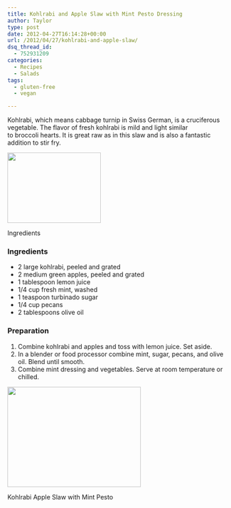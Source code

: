 ```yaml
---
title: Kohlrabi and Apple Slaw with Mint Pesto Dressing
author: Taylor
type: post
date: 2012-04-27T16:14:28+00:00
url: /2012/04/27/kohlrabi-and-apple-slaw/
dsq_thread_id:
  - 752931209
categories:
  - Recipes
  - Salads
tags:
  - gluten-free
  - vegan

---
```

Kohlrabi, which means cabbage turnip in Swiss German, is a cruciferous vegetable. The flavor of fresh kohlrabi is mild and light similar to broccoli hearts. It is great raw as in this slaw and is also a fantastic addition to stir fry.

<div id="attachment_729" style="width: 220px" class="wp-caption alignright">
  <a href="{{% mediaroot %}}uploads/2012/04/P4300303.jpg" rel="lightbox[719]"><img class=" wp-image-729 " title="Kholrabi Slaw Ingredients" src="{{% mediaroot %}}uploads/2012/04/P4300303-300x225.jpg" alt="" width="210" height="158" /></a>
  
  <p class="wp-caption-text">
    Ingredients
  </p>
</div>

### Ingredients

  * 2 large kohlrabi, peeled and grated
  * 2 medium green apples, peeled and grated
  * 1 tablespoon lemon juice
  * 1/4 cup fresh mint, washed
  * 1 teaspoon turbinado sugar
  * 1/4 cup pecans
  * 2 tablespoons olive oil

### Preparation

  1. Combine kohlrabi and apples and toss with lemon juice. Set aside.
  2. In a blender or food processor combine mint, sugar, pecans, and olive oil. Blend until smooth.
  3. Combine mint dressing and vegetables. Serve at room temperature or chilled.

<div id="attachment_730" style="width: 310px" class="wp-caption aligncenter">
  <a href="{{% mediaroot %}}uploads/2012/04/P4300308.jpg" rel="lightbox[719]"><img class="size-medium wp-image-730" title="Kohlrabi Slaw" src="{{% mediaroot %}}uploads/2012/04/P4300308-300x225.jpg" alt="" width="300" height="225" srcset="{{% mediaroot %}}uploads/2012/04/P4300308-300x225.jpg 300w, {{% mediaroot %}}uploads/2012/04/P4300308-1024x768.jpg 1024w, {{% mediaroot %}}uploads/2012/04/P4300308-400x300.jpg 400w" sizes="(max-width: 300px) 100vw, 300px" /></a>
  
  <p class="wp-caption-text">
    Kohlrabi Apple Slaw with Mint Pesto
  </p>
</div>